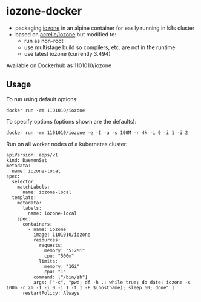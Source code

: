 # iozone-docker
* packaging [iozone](https://www.iozone.org/) in an alpine container for easily running in k8s cluster
* based on [acrelle/iozone](https://github.com/acrelle/iozone-docker) but modified to:
  * run as non-root
  * use multistage build so compilers, etc. are not in the runtime
  * use latest iozone (currently 3.494)

Available on Dockerhub as 1101010/iozone

## Usage
To run using default options:
```
docker run -rm 1101010/iozone
```

To specify options (options shown are the defaults):
```
docker run -rm 1101010/iozone -e -I -a -s 100M -r 4k -i 0 -i 1 -i 2
```

Run on all worker nodes of a kubernetes cluster:
```
apiVersion: apps/v1
kind: DaemonSet
metadata:
  name: iozone-local
spec:
  selector:
    matchLabels:
      name: iozone-local
  template:
    metadata:
      labels:
        name: iozone-local
    spec:
      containers:
        - name: iozone
          image: 1101010/iozone
          resources:
            requests:
              memory: "512Mi"
              cpu: "500m"
            limits:
              memory: "1Gi"
              cpu: "1"
          command: ["/bin/sh"]
          args: ["-c", "pwd; df -h .; while true; do date; iozone -s 100m -r 2m -I -i 0 -i 1 -t 1 -F $(hostname); sleep 60; done" ]
      restartPolicy: Always
```

